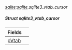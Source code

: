 _[sqlite](../../modules/sqlite/sqlite-module.md):[sqlite](../../modules/sqlite/sqlite-module.md).sqlite3\_vtab\_cursor_
##### Struct sqlite3\_vtab\_cursor

| Fields | |
|:---|:---|
| [pVtab](sqlite-sqlite3_vtab_cursor-pvtab.md) |  |

